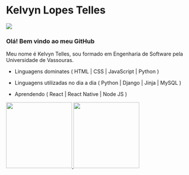 # Kelvyn Lopes Telles

<div>
<a href="https://www.linkedin.com/in/kelvyn-telles-35775920b/" target="_blank"><img src="https://img.shields.io/badge/-LinkedIn-%230077B5?style=for-the-badge&logo=linkedin&logoColor=white" target="_blank"></a>   
</div>

<h3>Olá! Bem vindo ao meu GitHub</h3>

Meu nome é Kelvyn Telles, sou formado em Engenharia de Software pela Universidade de Vassouras.

- Linguagens dominates ( HTML | CSS | JavaScript | Python ) 
  
- Linguagens utilizadas no dia a dia ( Python | Django | Jinja | MySQL )

- Aprendendo ( React | React Native | Node JS ) 

<div>
<a href="https://github.com/kelvyntelles">
<img height="180em" src="https://github-readme-stats.vercel.app/api/top-langs/?username=kelvyntelles&layout=compact&langs_count=7&theme=dracula"/>
<img height="180em" src="https://github-readme-stats.vercel.app/api?username=kelvyntelles&show_icons=true&theme=dracula&include_all_commits=true&count_private=true"/>
</div>


